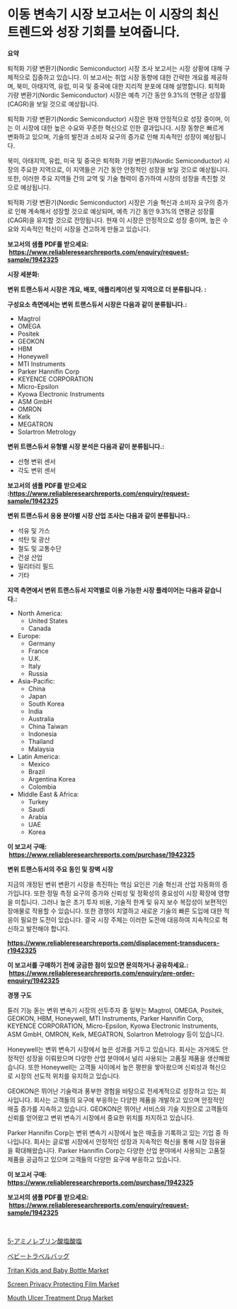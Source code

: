 <p><h1>이동 변속기 시장 보고서는 이 시장의 최신 트렌드와 성장 기회를 보여줍니다.</h1></p><p><strong>요약</strong></p>
<p><p>퇴적화 기량 변환기(Nordic Semiconductor) 시장 조사 보고서는 시장 상황에 대해 구체적으로 집중하고 있습니다. 이 보고서는 취업 시장 동향에 대한 간략한 개요를 제공하며, 북미, 아태지역, 유럽, 미국 및 중국에 대한 지리적 분포에 대해 설명합니다. 퇴적화 기량 변환기(Nordic Semiconductor) 시장은 예측 기간 동안 9.3%의 연평균 성장률(CAGR)을 보일 것으로 예상됩니다.</p><p>퇴적화 기량 변환기(Nordic Semiconductor) 시장은 현재 안정적으로 성장 중이며, 이는 이 시장에 대한 높은 수요와 꾸준한 혁신으로 인한 결과입니다. 시장 동향은 빠르게 변화하고 있으며, 기술의 발전과 소비자 요구의 증가로 인해 지속적인 성장이 예상됩니다.</p><p>북미, 아태지역, 유럽, 미국 및 중국은 퇴적화 기량 변환기(Nordic Semiconductor) 시장의 주요한 지역으로, 이 지역들은 기간 동안 안정적인 성장을 보일 것으로 예상됩니다. 또한, 이러한 주요 지역들 간의 교역 및 기술 협력이 증가하여 시장의 성장을 촉진할 것으로 예상됩니다.</p><p>퇴적화 기량 변환기(Nordic Semiconductor) 시장은 기술 혁신과 소비자 요구의 증가로 인해 계속해서 성장할 것으로 예상되며, 예측 기간 동안 9.3%의 연평균 성장률(CAGR)을 유지할 것으로 전망됩니다. 현재 이 시장은 안정적으로 성장 중이며, 높은 수요와 지속적인 혁신이 시장을 견고하게 만들고 있습니다.</p></p>
<p><strong>보고서의 샘플 PDF를 받으세요: &nbsp;<a href="https://www.reliableresearchreports.com/enquiry/request-sample/1942325">https://www.reliableresearchreports.com/enquiry/request-sample/1942325</a></strong></p>
<p><strong>시장 세분화:</strong></p>
<p><strong> 변위 트랜스듀서 시장은 개요, 배포, 애플리케이션 및 지역으로 더 분류됩니다. :</strong></p>
<p><strong>구성요소 측면에서는 변위 트랜스듀서 시장은 다음과 같이 분류됩니다.:</strong></p>
<p><ul><li>Magtrol</li><li>OMEGA</li><li>Positek</li><li>GEOKON</li><li>HBM</li><li>Honeywell</li><li>MTI Instruments</li><li>Parker Hannifin Corp</li><li>KEYENCE CORPORATION</li><li>Micro-Epsilon</li><li>Kyowa Electronic Instruments</li><li>ASM GmbH</li><li>OMRON</li><li>Kelk</li><li>MEGATRON</li><li>Solartron Metrology</li></ul></p>
<p><strong> 변위 트랜스듀서 유형별 시장 분석은 다음과 같이 분류됩니다.:</strong></p>
<p><ul><li>선형 변위 센서</li><li>각도 변위 센서</li></ul></p>
<p><strong>보고서의 샘플 PDF를 받으세요 :<a href="https://www.reliableresearchreports.com/enquiry/request-sample/1942325">https://www.reliableresearchreports.com/enquiry/request-sample/1942325</a></strong></p>
<p><strong> 변위 트랜스듀서 응용 분야별 시장 산업 조사는 다음과 같이 분류됩니다.:</strong></p>
<p><ul><li>석유 및 가스</li><li>석탄 및 광산</li><li>철도 및 교통수단</li><li>건설 산업</li><li>밀리터리 필드</li><li>기타</li></ul></p>
<p><strong>지역 측면에서 변위 트랜스듀서 지역별로 이용 가능한 시장 플레이어는 다음과 같습니다.:</strong></p>
<p><ul>
    <li>
        North America:
        <ul>
            <li>United States</li>
            <li>Canada</li>
        </ul>
    </li>
    <li>
        Europe:
        <ul>
            <li>Germany</li>
            <li>France</li>
            <li>U.K.</li>
            <li>Italy</li>
            <li>Russia</li>
        </ul>
    </li>
    <li>
        Asia-Pacific:
        <ul>
            <li>China</li>
            <li>Japan</li>
            <li>South Korea</li>
            <li>India</li>
            <li>Australia</li>
            <li>China Taiwan</li>
            <li>Indonesia</li>
            <li>Thailand</li>
            <li>Malaysia</li>
        </ul>
    </li>
    <li>
        Latin America:
        <ul>
            <li>Mexico</li>
            <li>Brazil</li>
            <li>Argentina Korea</li>
            <li>Colombia</li>
        </ul>
    </li>
    <li>
        Middle East & Africa:
        <ul>
            <li>Turkey</li>
            <li>Saudi</li>
            <li>Arabia</li>
            <li>UAE</li>
            <li>Korea</li>
        </ul>
    </li>
    </ul></p>
<p><strong>이 보고서 구매: &nbsp;<a href="https://www.reliableresearchreports.com/purchase/1942325">https://www.reliableresearchreports.com/purchase/1942325</a></strong></p>
<p><strong>변위 트랜스듀서의 주요 동인 및 장벽 시장</strong></p>
<p><p>지금의 개정된 변위 변환기 시장을 촉진하는 핵심 요인은 기술 혁신과 산업 자동화의 증가입니다. 또한 정밀 측정 요구의 증가와 신뢰성 및 정확성의 중요성이 시장 확장에 영향을 미칩니다. 그러나 높은 초기 투자 비용, 기술적 한계 및 유지 보수 복잡성이 보편적인 장애물로 작용할 수 있습니다. 또한 경쟁이 치열하고 새로운 기술의 빠른 도입에 대한 적응이 필요한 도전이 있습니다. 결국 시장 주체는 이러한 도전에 대응하여 지속적으로 혁신하고 발전해야 합니다.</p></p>
<p><strong><a href="https://www.reliableresearchreports.com/displacement-transducers-r1942325">https://www.reliableresearchreports.com/displacement-transducers-r1942325</a></strong></p>
<p><strong>이 보고서를 구매하기 전에 궁금한 점이 있으면 문의하거나 공유하세요.: &nbsp;<a href="https://www.reliableresearchreports.com/enquiry/pre-order-enquiry/1942325">https://www.reliableresearchreports.com/enquiry/pre-order-enquiry/1942325</a></strong></p>
<p><strong>경쟁 구도</strong></p>
<p><p>튠러 기능 돋는 변위 변속기 시장의 선두주자 중 일부는 Magtrol, OMEGA, Positek, GEOKON, HBM, Honeywell, MTI Instruments, Parker Hannifin Corp, KEYENCE CORPORATION, Micro-Epsilon, Kyowa Electronic Instruments, ASM GmbH, OMRON, Kelk, MEGATRON, Solartron Metrology 등이 있습니다.</p><p>Honeywell는 변위 변속기 시장에서 높은 성과를 거두고 있습니다. 회사는 과거에도 안정적인 성장을 이뤄왔으며 다양한 산업 분야에서 널리 사용되는 고품질 제품을 생산해왔습니다. 또한 Honeywell는 고객들 사이에서 높은 평판을 쌓아왔으며 신뢰성과 혁신으로 시장의 선도적 위치를 유지하고 있습니다.</p><p>GEOKON은 뛰어난 기술력과 풍부한 경험을 바탕으로 전세계적으로 성장하고 있는 회사입니다. 회사는 고객들의 요구에 부응하는 다양한 제품을 개발하고 있으며 안정적인 매출 증가를 지속하고 있습니다. GEOKON은 뛰어난 서비스와 기술 지원으로 고객들의 신뢰를 얻어왔고 변위 변속기 시장에서 중요한 위치를 차지하고 있습니다.</p><p>Parker Hannifin Corp는 변위 변속기 시장에서 높은 매출을 기록하고 있는 기업 중 하나입니다. 회사는 글로벌 시장에서 안정적인 성장과 지속적인 혁신을 통해 시장 점유율을 확대해왔습니다. Parker Hannifin Corp는 다양한 산업 분야에서 사용되는 고품질 제품을 공급하고 있으며 고객들의 다양한 요구에 부응하고 있습니다.</p></p>
<p><strong>이 보고서 구매: &nbsp; <a href="https://www.reliableresearchreports.com/purchase/1942325">https://www.reliableresearchreports.com/purchase/1942325</a></strong></p>
<p><strong>보고서의 샘플 PDF를 받으세요: &nbsp;<a href="https://www.reliableresearchreports.com/enquiry/request-sample/1942325">https://www.reliableresearchreports.com/enquiry/request-sample/1942325</a></strong><strong></strong></p>
<p>&nbsp;</p>
<p><p><a href="https://github.com/oqoeusbvpadwjs08/Market-Research-Report-List-2/blob/main/512719684470.md">5-アミノレブリン酸塩酸塩</a></p><p><a href="https://github.com/AaronVargas43/Market-Research-Report-List-1/blob/main/673975484471.md">ベビートラベルバッグ</a></p><p><a href="https://issuu.com/reportprime-2/docs/tritan-kids-and-baby-bottle-market-size-2030.pptx">Tritan Kids and Baby Bottle Market</a></p><p><a href="https://issuu.com/reportprime-2/docs/screen-privacy-protecting-film-market-size-2030.pp">Screen Privacy Protecting Film Market</a></p><p><a href="https://github.com/kosella/Market-Research-Report-List-3/blob/main/mouth-ulcer-treatment-drug-market.md">Mouth Ulcer Treatment Drug Market</a></p></p>